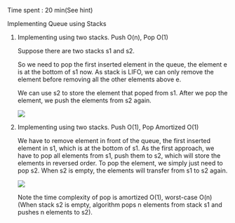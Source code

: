Time spent : 20 min(See hint)

Implementing Queue using Stacks

1. Implementing using two stacks. Push O(n), Pop O(1)

   Suppose there are two stacks s1 and s2. 

   So we need to pop the first inserted element in the queue, the element e is at the bottom of s1 now. As stack is LIFO, we can only remove the element before removing all the other elements above e.

   We can use s2 to store the element that poped from s1. After we pop the element, we push the elements from s2 again.

   ![](https://leetcode.com/media/original_images/232_queue_using_stacksBPush.png)

2. Implementing using two stacks. Push O(1), Pop Amortized O(1)

   We have to remove element in front of the queue, the first inserted element in s1, which is at the bottom of s1. As the first approach, we have to pop all elements from s1, push them to s2, which will store the elements in reversed order. To pop the element, we simply just need to pop s2. When s2 is empty, the elements will transfer from s1 to s2 again.

   ![](https://leetcode.com/media/original_images/232_queue_using_stacksAPop.png)

   ​Note the time complexity of pop is amortized O(1), worst-case O(n) (When stack s2 is empty, algorithm pops n elements from stack s1 and pushes n elements to s2).